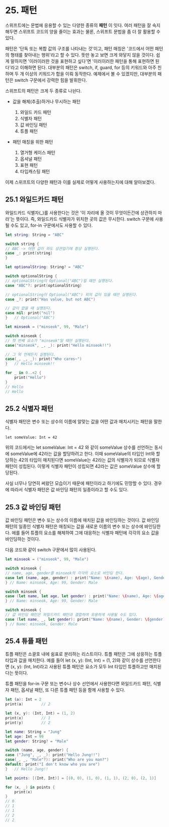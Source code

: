 # 25. 패턴

스위프트에는 문법에 응용할 수 있는 다양한 종류의 **패턴** 이 잇다. 여러 패턴을 잘 숙지해두면 스위프트 코드의 양을 줄이는 효과는 물론, 스위프트 문법을 좀 더 잘 활용할 수 있다.

패턴은 '단독 또는 복합 값의 구조를 나타내는 것'이고, 패턴 매칭은 '코드에서 어떤 패턴의 형태를 찾아내는 행위'라고 할 수 있다. 뜻만 놓고 보면 크게 와닿지 않을 것이다. 쉽게 말하지면 '이러이러한 것을 표현하고 싶다'면 '이러이러한 패턴을 통해 표현하면 된다'라고 이해하면 된다. 대부분의 패턴은 switch, if, guard, for 등의 키워드와 아주 친하며 두 개 이상의 키워드가 합을 이뤄 동작한다. 예제에서 볼 수 있겠지만, 대부분의 패턴은 switch 구문에서 강력한 힘을 발휘한다.

스위프트의 패턴은 크게 두 종류로 나뉜다.

* 값을 해체(추출)하거나 무시하는 패턴
  1. 와일드 카드 패턴
  2. 식별자 패턴
  3. 값 바인딩 패턴
  4. 튜플 패턴

* 패턴 매칭을 위한 패턴
  1. 열거형 케이스 패턴
  2. 옵셔널 패턴
  3. 표현 패턴
  4. 타입캐스팅 패턴

이제 스위프트의 다양한 패턴과 이를 실제로 어떻게 사용하는지에 대해 알아보겠다.

## 25.1 와일드카드 패턴

와일드카드 식별자(_)를 사용한다는 것은 '이 자리에 올 것이 무엇이든간에 상관하지 마라'는 뜻이다. 즉, 와일드카드 식별자가 위치한 곳의 값은 무시한다. switch 구문에 사용될 수도 있고, for-in 구문에서도 사용할 수 있다.

```swift
let string: String = "ABC"

switch string {
// ABC -> 어떤 값이 와도 상관업기에 항상 실행된다.
case _: print(string)
}

let optionalString: String? = "ABC"

switch optionalString {
// optionalString이 Optional("ABC")일 때만 실행된다.
case "ABC"?: print(optionalString)

// optionalString이 Optional("ABC") 외의 값이 있을 때만 실행된다.
case _?: print("Has value, but not ABC")

// 값이 없을 때 실행된다.
case nil: print("nil")
}   // Optional("ABC")

let minseok = ("minseok", 99, "Male")

switch minseok {
// 첫 번째 요소가 "minseok"일 때만 실행된다.
case("minseok", _, _): print("Hello minseok!!")

// 그 외 언제든지 실행된다.
case(_, _, _): print("Who cares~")
}   // Hello minseok!!

for _ in 0..<2 {
    print("Hello")
}
// Hello
// Hello
```

## 25.2 식별자 패턴

식별자 패턴은 변수 또는 상수의 이름에 알맞는 값을 어떤 값과 매치시키는 패턴을 말한다.

`let someValue: Int = 42`

위의 코드에서는 let someValue: Int = 42 와 같이 someValue 상수를 선언하는 동시에 someValue에 42라는 값을 할당하려고 한다. 이때 someValue의 타입인 Int와 할당하는 42의 타입이 매치된다면 someValue는 42라는 값의 식별자가 되므로 식별자 패턴이 성립된다. 이렇게 식별자 패턴이 성립되면 42라는 값은 someValue 상수에 할당된다.

사실 너무나 당연히 써왔던 모습이기 때문에 패턴이라고 하기에도 민망할 수 있다. 경우에 따라서 식별자 패턴은 값 바인딩 패턴의 일종이라고 할 수도 있다.

## 25.3 값 바인딩 패턴

값 바인딩 패턴은 변수 또는 상수의 이름에 매치된 값을 바인딩하는 것이다. 값 바인딩 패턴의 일종인 식별자 패턴은 매칭되는 값을 새로운 이름의 변수 또는 상수에 바인딩한다. 에를 들어 튜플의 요소를 해체하여 그에 대응하는 식별자 패턴에 각각의 요소 값을 바인딩하는 것이다.

다음 코드와 같이 switch 구문에서 많이 사용된다.

```swift
let minseok = ("minseok", 99, "Male")

switch minseok {
// name, age, gender를 minseok의 각각의 요소로 바인딩 한다.
case let (name, age, gender) : print("Name: \(name), Age: \(age), Gender: \(gender)")
} // Name: minseok, Age: 99, Gender: Male

switch minseok {
case (let name, let age, let gender) : print("Name: \(name), Age: \(age), Gender: \(gender)")
} // Name: minseok, Age: 99, Gender: Male

switch minseok {
// 값 바인딩 패턴은 와일드카드 패턴과 결합하여 유용하게 사용될 수도 있다.
case (let name, _, let gender): print("Name: \(name), Gender: \(gender)")
} // Name: minseok, Gender: Male
```

## 25.4 튜플 패턴

튜플 패턴은 소괄호 내에 쉼표로 분리하는 리스트이다. 튜플 패턴은 그에 상응하는 튜플 타입과 값을 매치한다. 예를 들어 let (x, y): (Int, Int) = (1, 2)와 같이 상수를 선언한다면 (x, y): (Int, Int)라고 사용된 튜플 패턴은 요소가 모두 Int 타입인 튜플하고만 매치된다는 뜻이다.

튜플 패턴을 for-in 구문 또는 변수나 상수 선언에서 사용한다면 와일드카드 패턴, 식별자 패턴, 옵셔널 패턴, 또 다른 튜플 패턴 등을 함께 사용할 수 있다.

```swift
let (a): Int = 2
print(a)        // 2

let (x, y): (Int, Int) = (1, 2)
print(x)        // 1
print(y)        // 2

let name: String = "Jung"
let age: Int = 99
let gender: String? = "Male"

switch (name, age, gender) {
case ("Jung", _, _): print("Hello Jung!!")
case(_, _, "Male"?): print("Who are you man?")
default: print("I don't know who you are")
}   // Hello Jung!!

let points: [(Int, Int)] = [(0, 0), (1, 0), (1, 1), (2, 0), (2, 1)]

for (x, _) in points {
    print(x)
}
// 0
// 1
// 1
// 2
// 2
```
